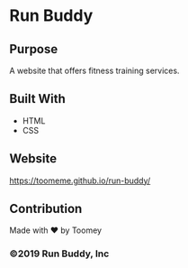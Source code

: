 # Run Buddy

## Purpose
A website that offers fitness training services.

## Built With
* HTML
* CSS

## Website
https://toomeme.github.io/run-buddy/

## Contribution
Made with ❤️ by Toomey

### ©️2019 Run Buddy, Inc 
